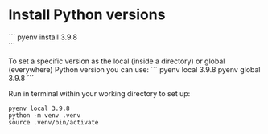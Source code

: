 # Install Python versions
´´´
pyenv install 3.9.8     
´´´

To set a specific version as the local (inside a directory) or global (everywhere) Python version you can use:
´´´
pyenv local 3.9.8
pyenv global 3.9.8
´´´


Run in terminal within your working directory to set up:
```
pyenv local 3.9.8
python -m venv .venv
source .venv/bin/activate
```

